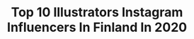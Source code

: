 ---
title: Top 10 Illustrators Instagram Influencers In Finland In 2020
description: >-
  Find top illustrators Instagram influencers in Finland in 2020. Most popular hashtags: #illustrator #easter #2danimation #framebyframe.
platform: Instagram
profiles:
  - username: "toikkanentommi"
    fullname: >-
      TOMMI TOIKKANEN
    location: "Finland"
    followers: 19450
    engagement: 2015
    commentsToLikes: 0.039199
    id: ck15t1h1ofvjx0i19r3sop70u
    verified: false
    hashtags: "#valkoinen, #omakuva, #foodart, #cupcake"
  - username: "jirkavinse"
    fullname: >-
      Jirka Vinse Jonatan Väätäinen
    location: "Finland"
    followers: 211920
    engagement: 197
    commentsToLikes: 0.009703
    id: ck13a6rztow950i19sef5muk1
    verified: true
    hashtags: "#potaytopotahto, #mooninaquarius, #contepartiro, #nonononesistonopiu"
  - username: "natalipopova.photography"
    fullname: >-
      P  O  P  O  V  A
    location: "Finland"
    followers: 44247
    engagement: 104
    commentsToLikes: 0.015437
    id: ck0uc69sog74k0i19ypdv0exk
    verified: false
    hashtags: ""
  - username: "_kaisajr"
    fullname: >-
      K a is a  R a n t a
    location: "Finland"
    followers: 5785
    engagement: 1189
    commentsToLikes: 0.017343
    id: ck55k32lmycbm0i11mnd2takg
    verified: false
    hashtags: "#sword, #bubbles, #lake, #drawwithheikala"
  - username: "aguirrefirth"
    fullname: >-
      Anson Aguirre Firth
    location: "Finland"
    followers: 17356
    engagement: 352
    commentsToLikes: 0.022248
    id: ck9hch0ojlciw0j78ghlzo295
    verified: false
    hashtags: "#monster, #clevergirl, #fossil, #pensketch"
  - username: "noonamariaa"
    fullname: >-
      Kuvittaja ✏️ Noona
    location: "Finland"
    followers: 10787
    engagement: 533
    commentsToLikes: 0.036305
    id: ck8t3gjqx37jo0j78xog70yhz
    verified: false
    hashtags: "#kahvila, #suunnittelu, #tavoitteet, #thesmileo"
  - username: "salmi_anna"
    fullname: >-
      Anna Salmi
    location: "Finland"
    followers: 5634
    engagement: 624
    commentsToLikes: 0.025526
    id: ck55o8o5d7uwh0i11nkr7nobr
    verified: false
    hashtags: "#holidays, #holidayillustration, #animationdaily, #holidayseason"
  - username: "viswilly"
    fullname: >-
      Illustrator
    location: "Finland"
    followers: 9559
    engagement: 1276
    commentsToLikes: 0.032223
    id: ck8t0hh6ws2qo0j784ifvip0e
    verified: false
    hashtags: "#illustragram, #illustrationow, #mulan, #illustrations"
  - username: "i.id.a"
    fullname: >-
      i i d a
    location: "Finland"
    followers: 14816
    engagement: 1092
    commentsToLikes: 0.052886
    id: ck5hm6thvlfqn0i113t5shwnc
    verified: false
    hashtags: "#queenssupportingqueens, #monsunspa, #makingmoments, #illustrator"
  - username: "iidajuttuja"
    fullname: >-
      Iida Hakala
    location: "Finland"
    followers: 2349
    engagement: 2349
    commentsToLikes: 0.024572
    id: ck5q15mtj9ee60i11olb67w32
    verified: false
    hashtags: "#maja, #scandinaviandesign, #illustrator, #hima"
---